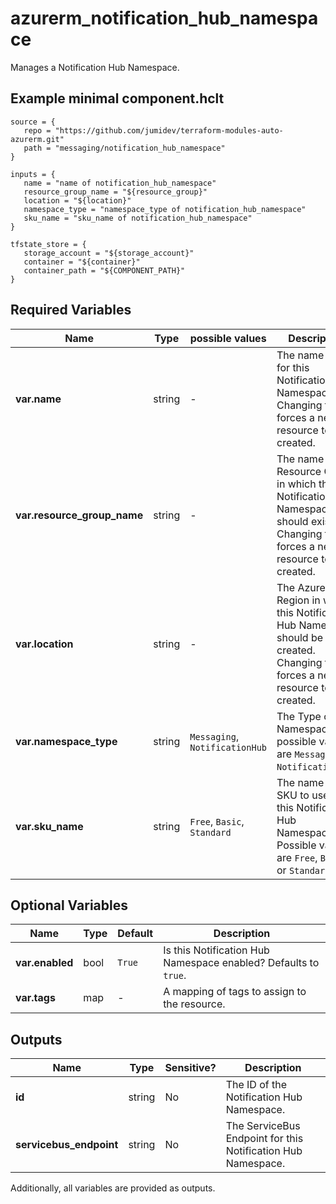 # azurerm_notification_hub_namespace

Manages a Notification Hub Namespace.

## Example minimal component.hclt

```hcl
source = {
   repo = "https://github.com/jumidev/terraform-modules-auto-azurerm.git" 
   path = "messaging/notification_hub_namespace" 
}

inputs = {
   name = "name of notification_hub_namespace" 
   resource_group_name = "${resource_group}" 
   location = "${location}" 
   namespace_type = "namespace_type of notification_hub_namespace" 
   sku_name = "sku_name of notification_hub_namespace" 
}

tfstate_store = {
   storage_account = "${storage_account}" 
   container = "${container}" 
   container_path = "${COMPONENT_PATH}" 
}

```

## Required Variables

| Name | Type |  possible values |  Description |
| ---- | --------- |  ----------- | ----------- |
| **var.name** | string |  -  |  The name to use for this Notification Hub Namespace. Changing this forces a new resource to be created. | 
| **var.resource_group_name** | string |  -  |  The name of the Resource Group in which the Notification Hub Namespace should exist. Changing this forces a new resource to be created. | 
| **var.location** | string |  -  |  The Azure Region in which this Notification Hub Namespace should be created. Changing this forces a new resource to be created. | 
| **var.namespace_type** | string |  `Messaging`, `NotificationHub`  |  The Type of Namespace - possible values are `Messaging` or `NotificationHub`. | 
| **var.sku_name** | string |  `Free`, `Basic`, `Standard`  |  The name of the SKU to use for this Notification Hub Namespace. Possible values are `Free`, `Basic` or `Standard`. | 

## Optional Variables

| Name | Type |  Default  |  Description |
| ---- | --------- |  ----------- | ----------- |
| **var.enabled** | bool |  `True`  |  Is this Notification Hub Namespace enabled? Defaults to `true`. | 
| **var.tags** | map |  -  |  A mapping of tags to assign to the resource. | 



## Outputs

| Name | Type | Sensitive? | Description |
| ---- | ---- | --------- | --------- |
| **id** | string | No  | The ID of the Notification Hub Namespace. | 
| **servicebus_endpoint** | string | No  | The ServiceBus Endpoint for this Notification Hub Namespace. | 

Additionally, all variables are provided as outputs.
